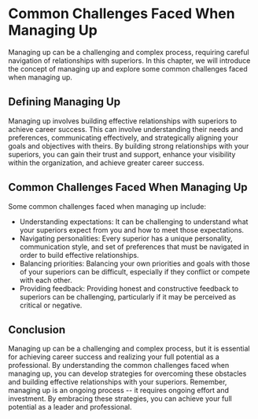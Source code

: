 # Common Challenges Faced When Managing Up

Managing up can be a challenging and complex process, requiring careful navigation of relationships with superiors. In this chapter, we will introduce the concept of managing up and explore some common challenges faced when managing up.

Defining Managing Up
--------------------

Managing up involves building effective relationships with superiors to achieve career success. This can involve understanding their needs and preferences, communicating effectively, and strategically aligning your goals and objectives with theirs. By building strong relationships with your superiors, you can gain their trust and support, enhance your visibility within the organization, and achieve greater career success.

Common Challenges Faced When Managing Up
----------------------------------------

Some common challenges faced when managing up include:

* Understanding expectations: It can be challenging to understand what your superiors expect from you and how to meet those expectations.
* Navigating personalities: Every superior has a unique personality, communication style, and set of preferences that must be navigated in order to build effective relationships.
* Balancing priorities: Balancing your own priorities and goals with those of your superiors can be difficult, especially if they conflict or compete with each other.
* Providing feedback: Providing honest and constructive feedback to superiors can be challenging, particularly if it may be perceived as critical or negative.

Conclusion
----------

Managing up can be a challenging and complex process, but it is essential for achieving career success and realizing your full potential as a professional. By understanding the common challenges faced when managing up, you can develop strategies for overcoming these obstacles and building effective relationships with your superiors. Remember, managing up is an ongoing process -- it requires ongoing effort and investment. By embracing these strategies, you can achieve your full potential as a leader and professional.

